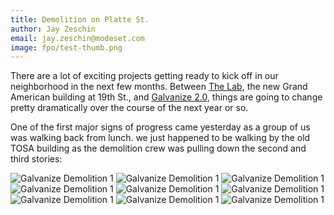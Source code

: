```yaml
---
title: Demolition on Platte St.
author: Jay Zeschin
email: jay.zeschin@modeset.com
image: fpo/test-thumb.png
---
```


There are a lot of exciting projects getting ready to kick off in our neighborhood in the next few months. Between [The Lab](http://denverinfill.com/blog/2013/10/new-central-platte-valley-project-the-lab.html), the new Grand American building at 19th St., and [Galvanize 2.0](http://denverinfill.com/blog/2013/10/new-central-platte-valley-project-galvanize-2-0.html), things are going to change pretty dramatically over the course of the next year or so.

One of the first major signs of progress came yesterday as a group of us was walking back from lunch. we just happened to be walking by the old TOSA building as the demolition crew was pulling down the second and third stories:

![Galvanize Demolition 1](/images/galvanize-demolition/01.jpg)
![Galvanize Demolition 1](/images/galvanize-demolition/02.jpg)
![Galvanize Demolition 1](/images/galvanize-demolition/03.jpg)
![Galvanize Demolition 1](/images/galvanize-demolition/04.jpg)
![Galvanize Demolition 1](/images/galvanize-demolition/05.jpg)
![Galvanize Demolition 1](/images/galvanize-demolition/06.jpg)
![Galvanize Demolition 1](/images/galvanize-demolition/07.jpg)
![Galvanize Demolition 1](/images/galvanize-demolition/08.jpg)
![Galvanize Demolition 1](/images/galvanize-demolition/09.jpg)
